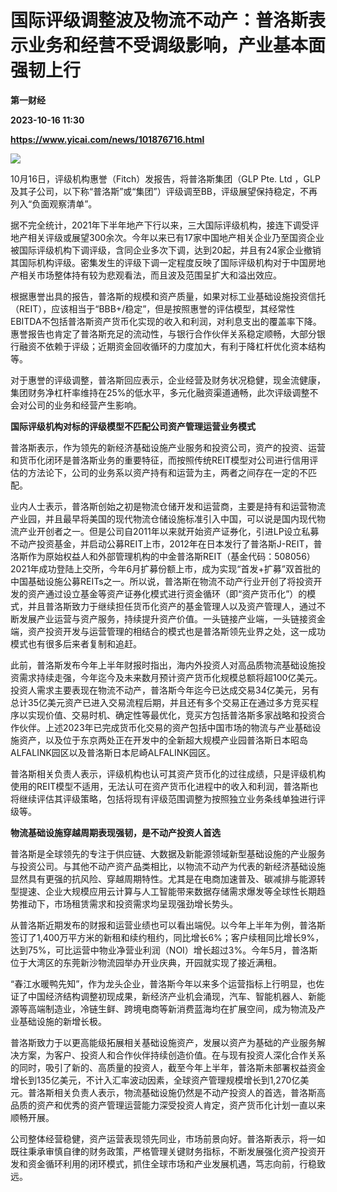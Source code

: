 # 国际评级调整波及物流不动产：普洛斯表示业务和经营不受调级影响，产业基本面强韧上行
**第一财经**

**2023-10-16 11:30**

**https://www.yicai.com/news/101876716.html**

![](https://imgcdn.yicai.com/uppics/slides/2023/10/e0048a1b994249814ac0fdb981467611.jpg)

10月16日，评级机构惠誉（Fitch）发报告，将普洛斯集团（GLP Pte. Ltd ，GLP及其子公司，以下称“普洛斯”或“集团”）评级调至BB，评级展望保持稳定，不再列入“负面观察清单”。

据不完全统计，2021年下半年地产下行以来，三大国际评级机构，接连下调受评地产相关评级或展望300余次。今年以来已有17家中国地产相关企业乃至国资企业被国际评级机构下调评级，含同企业多次下调，达到20起，并且有24家企业撤销其国际机构评级。密集发生的评级下调一定程度反映了国际评级机构对于中国房地产相关市场整体持有较为悲观看法，而且波及范围呈扩大和溢出效应。

根据惠誉出具的报告，普洛斯的规模和资产质量，如果对标工业基础设施投资信托（REIT），应该相当于“BBB+/稳定”，但是按照惠誉的评估模型，其经常性EBITDA不包括普洛斯资产货币化实现的收入和利润，对利息支出的覆盖率下降。惠誉报告也肯定了普洛斯充足的流动性，与银行合作伙伴关系稳定顺畅，大部分银行融资不依赖于评级；近期资金回收循环的力度加大，有利于降杠杆优化资本结构等。

对于惠誉的评级调整，普洛斯回应表示，企业经营及财务状况稳健，现金流健康，集团财务净杠杆率维持在25%的低水平，多元化融资渠道通畅，此次评级调整不会对公司的业务和经营产生影响。

**国际评级机构对标的评级模型不匹配公司资产管理运营业务模式**

普洛斯表示，作为领先的新经济基础设施产业服务和投资公司，资产的投资、运营和货币化闭环是普洛斯业务的重要特征，而按照传统REIT模型对公司进行信用评估的方法论下，公司的业务系以资产持有和运营为主，两者之间存在一定的不匹配。

业内人士表示，普洛斯创始之初是物流仓储开发和运营商，主要是持有和运营物流产业园，并且最早将美国的现代物流仓储设施标准引入中国，可以说是国内现代物流产业开创者之一。但是公司自2011年以来就开始资产证券化，引进LP设立私募不动产投资基金，并启动公募REIT上市，2012年在日本发行了普洛斯J-REIT，普洛斯作为原始权益人和外部管理机构的中金普洛斯REIT（基金代码：508056）2021年成功登陆上交所，今年6月扩募份额上市，成为实现“首发+扩募”双首批的中国基础设施公募REITs之一。所以说，普洛斯在物流不动产行业开创了将投资开发的资产通过设立基金等资产证券化模式进行资金循环（即“资产货币化”）的模式，并且普洛斯致力于继续担任货币化资产的基金管理人以及资产管理人，通过不断发展产业运营与资产服务，持续提升资产价值。一头链接产业端，一头链接资金端，资产投资开发与运营管理的相结合的模式也是普洛斯领先业界之处，这一成功模式也有很多后来者复制和追赶。

此前，普洛斯发布今年上半年财报时指出，海内外投资人对高品质物流基础设施投资需求持续走强，今年迄今及未来数月预计资产货币化规模总额将超100亿美元。投资人需求主要表现在物流不动产，普洛斯今年迄今已达成交易34亿美元，另有总计35亿美元资产已进入交易流程后期，并且还有多个交易正在通过多方竞买程序以实现价值、交易时机、确定性等最优化，竞买方包括普洛斯多家战略和投资合作伙伴。上述2023年已完成货币化交易的资产包括中国市场的物流与产业基础设施资产，以及位于东京两处正在开发中的全新超大规模产业园普洛斯日本昭岛ALFALINK园区以及普洛斯日本尼崎ALFALINK园区。

普洛斯相关负责人表示，评级机构也认可其资产货币化的过往成绩，只是评级机构使用的REIT模型不适用，无法认可在资产货币化进程中的收入和利润，普洛斯也将继续评估其评级策略，包括将现有评级范围调整为按照独立业务条线单独进行评级等。

**物流基础设施穿越周期表现强韧，是不动产投资人首选**

普洛斯是全球领先的专注于供应链、大数据及新能源领域新型基础设施的产业服务与投资公司。与其他不动产资产品类相比，以物流不动产为代表的新经济基础设施显然具有更强的抗风险、穿越周期特性。尤其是在电商加速普及、碳减排与能源转型提速、企业大规模应用云计算与人工智能带来数据存储需求爆发等全球性长期趋势推动下，市场租赁需求和投资需求均呈现强劲增长势头。

从普洛斯近期发布的财报和运营业绩也可以看出端倪。以今年上半年为例，普洛斯签订了1,400万平方米的新租和续约租约，同比增长6%；客户续租同比增长9%，达到75%，可比运营中物业净营业利润（NOI）增长超过3%。今年5月，普洛斯位于大湾区的东莞新沙物流园举办开业庆典，开园就实现了接近满租。

“春江水暖鸭先知”，作为龙头企业，普洛斯今年以来多个运营指标上行明显，也佐证了中国经济结构调整初现成果，新经济产业机会涌现，汽车、智能机器人、新能源等高端制造业，冷链生鲜、跨境电商等新消费蓝海均在扩展空间，成为物流及产业基础设施的新增长极。

普洛斯致力于以更高能级拓展相关基础设施资产，发展以资产为基础的产业服务解决方案，为客户、投资人和合作伙伴持续创造价值。在与现有投资人深化合作关系的同时，吸引了新的、高质量的投资人，截至今年上半年，普洛斯未部署权益资金增长到135亿美元，不计入汇率波动因素，全球资产管理规模增长到1,270亿美元。普洛斯相关负责人表示，物流基础设施仍然是不动产投资人的首选，普洛斯高品质的资产和优秀的资产管理运营能力深受投资人肯定，资产货币化计划一直以来顺畅开展。

公司整体经营稳健，资产运营表现领先同业，市场前景向好。普洛斯表示，将一如既往秉承审慎自律的财务政策，严格管理关键财务指标，不断发展强化资产投资开发和资金循环利用的闭环模式，抓住全球市场和产业发展机遇，笃志向前，行稳致远。